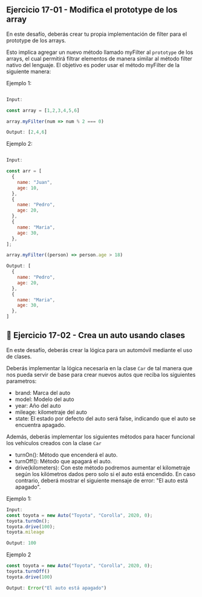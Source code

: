## **Ejercicio 17-01 - Modifica el prototype de los array**

En este desafío, deberás crear tu propia implementación de filter para el prototype de los arrays.

Esto implica agregar un nuevo método llamado myFilter al `prototype` de los arrays, el cual permitirá filtrar elementos de manera similar al método filter nativo del lenguaje. El objetivo es poder usar el método myFilter de la siguiente manera:

Ejemplo 1:

```jsx

Input:

const array = [1,2,3,4,5,6]

array.myFilter(num => num % 2 === 0)

Output: [2,4,6]
```

Ejemplo 2:

```jsx

Input:

const arr = [
  {
    name: "Juan",
    age: 10,
  },
  {
    name: "Pedro",
    age: 20,
  },
  {
    name: "Maria",
    age: 30,
  },
];

array.myFilter((person) => person.age > 18)

Output: [
  {
    name: "Pedro",
    age: 20,
  },
  {
    name: "Maria",
    age: 30,
  },
]
```

## 🔴 **Ejercicio 17-02 - Crea un auto usando clases**



En este desafío, deberás crear la lógica para un automóvil mediante el uso de clases.

Deberás implementar la lógica necesaria en la clase `Car` de tal manera que nos pueda servir de base para crear nuevos autos que reciba los siguientes parametros:

- brand: Marca del auto
- model: Modelo del auto
- year: Año del auto
- mileage: kilometraje del auto
- state: El estado por defecto del auto será false, indicando que el auto se encuentra apagado.

Además, deberás implementar los siguientes métodos para hacer funcional los vehículos creados con la clase `Car`

- turnOn(): Método que encenderá el auto.
- turnOff(): Método que apagará el auto.
- drive(kilometers): Con este método podremos aumentar el kilometraje según los kilómetros dados pero solo si el auto está encendido. En caso contrario, deberá mostrar el siguiente mensaje de error: "El auto está apagado".

Ejemplo 1:

```jsx
Input:
const toyota = new Auto("Toyota", "Corolla", 2020, 0);
toyota.turnOn();
toyota.drive(100);
toyota.mileage

Output: 100
```

Ejemplo 2

```jsx
const toyota = new Auto("Toyota", "Corolla", 2020, 0);
toyota.turnOff()
toyota.drive(100)

Output: Error("El auto está apagado")
```